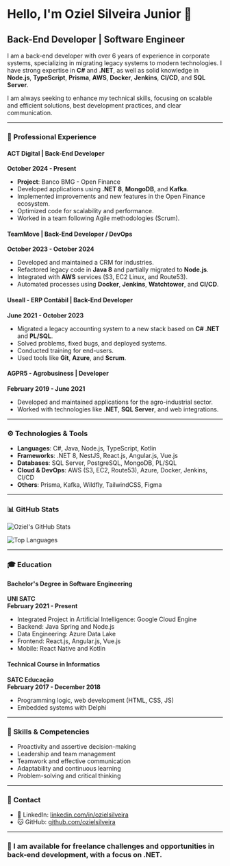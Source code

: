 # Hello, I'm Oziel Silveira Junior 👋

## Back-End Developer | Software Engineer

I am a back-end developer with over 6 years of experience in corporate systems, specializing in migrating legacy systems to modern technologies. I have strong expertise in **C#** and **.NET**, as well as solid knowledge in **Node.js**, **TypeScript**, **Prisma**, **AWS**, **Docker**, **Jenkins**, **CI/CD**, and **SQL Server**.

I am always seeking to enhance my technical skills, focusing on scalable and efficient solutions, best development practices, and clear communication.

---

### 🚀 Professional Experience

#### **ACT Digital** | Back-End Developer
**October 2024 - Present**  
- **Project**: Banco BMG - Open Finance  
- Developed applications using **.NET 8**, **MongoDB**, and **Kafka**.  
- Implemented improvements and new features in the Open Finance ecosystem.  
- Optimized code for scalability and performance.  
- Worked in a team following Agile methodologies (Scrum).

#### **TeamMove** | Back-End Developer / DevOps
**October 2023 - October 2024**  
- Developed and maintained a CRM for industries.  
- Refactored legacy code in **Java 8** and partially migrated to **Node.js**.  
- Integrated with **AWS** services (S3, EC2 Linux, and Route53).  
- Automated processes using **Docker**, **Jenkins**, **Watchtower**, and **CI/CD**.

#### **Useall - ERP Contábil** | Back-End Developer
**June 2021 - October 2023**  
- Migrated a legacy accounting system to a new stack based on **C# .NET** and **PL/SQL**.  
- Solved problems, fixed bugs, and deployed systems.  
- Conducted training for end-users.  
- Used tools like **Git**, **Azure**, and **Scrum**.

#### **AGPR5 - Agrobusiness** | Developer
**February 2019 - June 2021**  
- Developed and maintained applications for the agro-industrial sector.  
- Worked with technologies like **.NET**, **SQL Server**, and web integrations.

---

### ⚙️ Technologies & Tools

- **Languages**: C#, Java, Node.js, TypeScript, Kotlin  
- **Frameworks**: .NET 8, NestJS, React.js, Angular.js, Vue.js  
- **Databases**: SQL Server, PostgreSQL, MongoDB, PL/SQL  
- **Cloud & DevOps**: AWS (S3, EC2, Route53), Azure, Docker, Jenkins, CI/CD  
- **Others**: Prisma, Kafka, Wildfly, TailwindCSS, Figma  

---

### 📊 GitHub Stats

![Oziel's GitHub Stats](https://github-readme-stats.vercel.app/api?username=ozielsilveira&show_icons=true&theme=dark&count_private=true)

![Top Languages](https://github-readme-stats.vercel.app/api/top-langs/?username=ozielsilveira&layout=compact&theme=dark)

---

### 🎓 Education

#### **Bachelor's Degree in Software Engineering**
**UNI SATC**  
**February 2021 - Present**  
- Integrated Project in Artificial Intelligence: Google Cloud Engine  
- Backend: Java Spring and Node.js  
- Data Engineering: Azure Data Lake  
- Frontend: React.js, Angular.js, Vue.js  
- Mobile: React Native and Kotlin

#### **Technical Course in Informatics**
**SATC Educação**  
**February 2017 - December 2018**  
- Programming logic, web development (HTML, CSS, JS)  
- Embedded systems with Delphi

---

### 🌟 Skills & Competencies

- Proactivity and assertive decision-making  
- Leadership and team management  
- Teamwork and effective communication  
- Adaptability and continuous learning  
- Problem-solving and critical thinking  

---

### 📝 Contact

- 🔗 LinkedIn: [linkedin.com/in/ozielsilveira](https://linkedin.com/in/ozielsilveira)  
- 🐱 GitHub: [github.com/ozielsilveira](https://github.com/ozielsilveira)  

---

### 💼 I am available for freelance challenges and opportunities in back-end development, with a focus on .NET.
